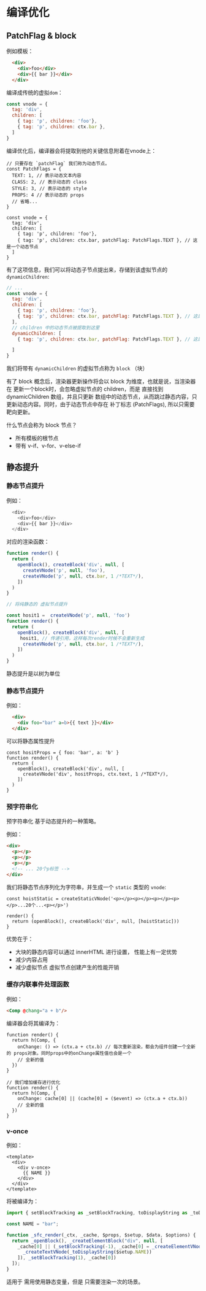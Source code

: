 # 编译优化

## PatchFlag & block

  例如模板：

  ```html
    <div>
      <div>foo</div>
      <div>{{ bar }}</div>
    </div>
  ```

  编译成传统的虚拟`dom`：

  ```js
  const vnode = {
    tag: 'div',
    children: [
      { tag: 'p', children: 'foo'},
      { tag: 'p', children: ctx.bar },
    ]
  }
  
  ```

  编译优化后，编译器会将提取到他的关键信息附着在vnode上：

  ```JS
  // 只要存在 `patchFlag` 我们称为动态节点。
  const PatchFlags = {
    TEXT: 1, // 表示动态文本内容
    CLASS: 2, // 表示动态的 class
    STYLE: 3, // 表示动态的 style
    PROPS: 4 // 表示动态的 props
    // 省略...
  }

  const vnode = {
    tag: 'div',
    children: [
      { tag: 'p', children: 'foo'},
      { tag: 'p', children: ctx.bar, patchFlag: PatchFlags.TEXT }, // 这是一个动态节点
    ]
  }
  ```

  有了这项信息，我们可以将动态子节点提出来，存储到该虚拟节点的 `dynamicChildren`:

  ```js
  // ...
  const vnode = {
    tag: 'div',
    children: [
      { tag: 'p', children: 'foo'},
      { tag: 'p', children: ctx.bar, patchFlag: PatchFlags.TEXT }, // 这是一个动态节点
    ],
    // children 中的动态节点被提取到这里
    dynamicChildren: [
      { tag: 'p', children: ctx.bar, patchFlag: PatchFlags.TEXT }, // 这是一个动态节点

    ]
  }
  ```

  我们将带有 `dynamicChildren` 的虚拟节点称为 `block` （块）

  有了 block 概念后，渲染器更新操作将会以 block 为维度，也就是说，当渲染器 在 更新一个block时，会忽略虚拟节点的 children，而是
  直接找到 dynamicChildren 数组，并且只更新 数组中的动态节点，从而跳过静态内容，只更新动态内容。同时，由于动态节点中存在 补丁标志
  (PatchFlags), 所以只需要靶向更新。


  什么节点会称为 block 节点？

  - 所有模板的根节点
  - 带有 v-if、v-for、v-else-if



## 静态提升

### 静态节点提升

  例如：

  ```js
    <div>
      <div>foo</div>
      <div>{{ bar }}</div>
    </div>
  ```

  对应的渲染函数：

  ```js
  function render() {
    return (
      openBlock(), createBlock('div', null, [
        createVNode('p', null, 'foo'),
        createVNode('p', null, ctx.bar, 1 /*TEXT*/),
      ])
    )
  }

  // 将纯静态的 虚拟节点提升 

  const hosit1 =  createVNode('p', null, 'foo')
  function render() {
    return (
      openBlock(), createBlock('div', null, [
       hosit1, // 传递引用，这样每次render时候不会重新生成
        createVNode('p', null, ctx.bar, 1 /*TEXT*/),
      ])
    )
  }

  ```

  静态提升是以树为单位

### 静态节点提升

  例如：

  ```html
    <div>
      <div foo="bar" a=b>{{ text }}</div>
    </div>
  ```

  可以将静态属性提升

  ```JS
  const hositProps = { foo: 'bar', a: 'b' }
  function render() {
    return (
      openBlock(), createBlock('div', null, [
        createVNode('div', hositProps, ctx.text, 1 /*TEXT*/),
      ])
    )
  }
  ```

### 预字符串化

  预字符串化 基于动态提升的一种策略。

  例如：

  ```html
  <div>
    <p></p>
    <p></p>
    <p></p>
    <!-- ... 20个p标签 -->
  </div>
  ```

  我们将静态节点序列化为字符串，并生成一个 `static` 类型的 `vnode`:

  ```JS
  const hoistStatic = createStaticVNode('<p></p><p></p><p></p><p></p>...20个...<p></p>')
  
  render() {
    return (openBlock(), createBlock('div', null, [hoistStatic]))
  }
  ```

  优势在于：
  - 大块的静态内容可以通过 innerHTML 进行设置， 性能上有一定优势
  - 减少内容占用
  - 减少虚拟节点 虚拟节点创建产生的性能开销

### 缓存内联事件处理函数

例如：

```html
<Comp @chang="a + b"/>
```

编译器会将其编译为：

```JS
function render() {
  return h(Comp, {
    onChange: () => (ctx.a + ctx.b) // 每次重新渲染，都会为组件创建一个全新的 props对象。同时props中的onChange属性值也会是一个
    // 全新的值
  })
}

// 我们增加缓存进行优化
function render() {
  return h(Comp, {
    onChange: cache[0] || (cache[0] = ($event) => (ctx.a + ctx.b))
    // 全新的值
  })
}

```

### v-once


例如：

```vue
<template>
  <div>
    <div v-once>
      {{ NAME }}
    </div>
  </div>
</template>
```

将被编译为：

```js
import { setBlockTracking as _setBlockTracking, toDisplayString as _toDisplayString, createTextVNode as _createTextVNode, createElementVNode as _createElementVNode, openBlock as _openBlock, createElementBlock as _createElementBlock } from "vue";

const NAME = "bar";

function _sfc_render(_ctx, _cache, $props, $setup, $data, $options) {
  return _openBlock(), _createElementBlock("div", null, [
    _cache[0] || (_setBlockTracking(-1), _cache[0] = _createElementVNode("div", null, [
      _createTextVNode(_toDisplayString($setup.NAME))
    ]), _setBlockTracking(1), _cache[0])
  ]);
}
```

适用于 需用使用静态变量，但是 只需要渲染一次的场景。
